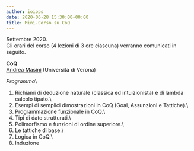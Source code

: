 ```yaml
---
author: ioiops
date: 2020-06-28 15:30:00+00:00
title: Mini-Corso su CoQ
---
```


Settembre 2020.\
Gli orari del corso (4 lezioni di 3 ore ciascuna) verranno comunicati in seguito. 

**CoQ**\
[Andrea Masini](http://www.di.univr.it/?ent=persona&id=126&lang=it) (Università di Verona)

_Programma_\
1) Richiami di deduzione naturale (classica ed intuizionista) e di lambda calcolo tipato.\
2) Esempi di semplici dimostrazioni in CoQ (Goal, Assunzioni e Tattiche).\
3) Programmazione funzionale in CoQ.\
4) Tipi di dato strutturati.\
5) Polimorfismo e funzioni di ordine superiore.\
6) Le tattiche di base.\
7) Logica in CoQ.\
8) Induzione 
